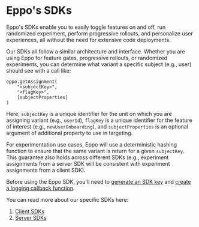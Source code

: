 # Eppo's SDKs

Eppo's SDKs enable you to easily toggle features on and off, run randomized experiment, perform progressive rollouts, and personalize user experiences, all without the need for extensive code deployments.

Our SDKs all follow a similar architecture and interface. Whether you are using Eppo for feature gates, progressive rollouts, or randomized experiments, you can determine what variant a specific subject (e.g., user) should see with a call like:

```{js}
eppo.getAssignment(
    "<subjectKey>",
    "<flagKey>",
    [subjectProperties]
)
```

Here, `subjectKey` is a unique identifier for the unit on which you are assigning variant (e.g., `userId`), `flagKey` is a unique identifier for the feature of interest (e.g., `newUserOnboarding`), and `subjectProperties` is an optional argument of additional property to use in targeting.

For experimentation use cases, Eppo will use a deterministic hashing function to ensure that the same variant is return for a given `subjectKey`. This guarantee also holds across different SDKs (e.g., experiment assignments from a server SDK will be consistent with experiment assignments from a client SDK).

Before using the Eppo SDK, you'll need to [generate an SDK key](/sdks/api-keys) and [create a logging callback function](/sdks/event-logging).

You can read more about our specific SDKs here:
1. [Client SDKs](/sdks/client-sdks)
2. [Server SDKs](/sdks/server-sdks)
